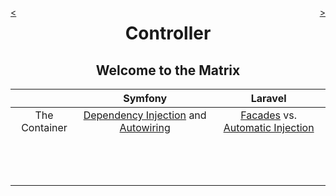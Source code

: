 <div style="float: right;">

[>](./controller-3.md)

</div>
<div style="float: left;">

[<](./controller-1.md)

</div>

<center>

Controller
==========

Welcome to the Matrix
---------------------

</center>

&nbsp; | Symfony | Laravel
:---:|:---:|:---:
The Container | [Dependency Injection](https://github.com/symfony/symfony/blob/6.4/src/Symfony/Component/HttpKernel/Kernel.php#L503) and [Autowiring](https://symfony.com/doc/current/service_container/autowiring.html) | [Facades](https://laravel.com/docs/10.x/facades#how-facades-work) vs. [Automatic Injection](https://laravel.com/docs/10.x/container#automatic-injection)
&nbsp; | |
&nbsp; | |
&nbsp; | |
